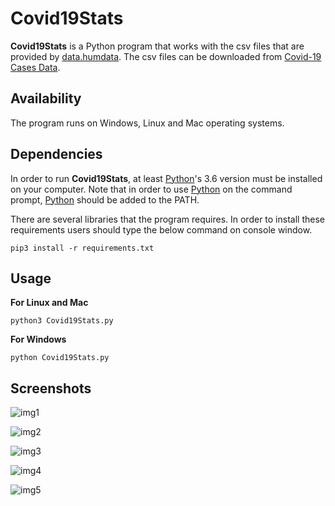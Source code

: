 # Covid19Stats

**Covid19Stats** is a Python program that works with the csv files that are provided by [data.humdata](https://data.humdata.org). The csv files can be downloaded from [Covid-19 Cases Data](https://data.humdata.org/dataset/novel-coronavirus-2019-ncov-cases).

## Availability
 
The program runs on Windows, Linux and Mac operating systems.

## Dependencies

In order to run **Covid19Stats**, at least [Python](https://www.python.org/)'s 3.6 version must be installed on your computer. Note that in order to use [Python](https://www.python.org/) on the command prompt, [Python](https://www.python.org/) should be added to the PATH.

There are several libraries that the program requires. In order to install these requirements users should type the below command on console window.

```
pip3 install -r requirements.txt
```

## Usage

**For Linux and Mac**

```
python3 Covid19Stats.py
```

**For Windows**
```
python Covid19Stats.py
```

## Screenshots

![img1](https://user-images.githubusercontent.com/29302909/77498334-6b0ab100-6e60-11ea-8d05-e8a9d4026090.png)

![img2](https://user-images.githubusercontent.com/29302909/77498333-69d98400-6e60-11ea-8e30-c78c56871fcb.png)

![img3](https://user-images.githubusercontent.com/29302909/77498328-680fc080-6e60-11ea-8e4d-67f94fbfc50f.png)

![img4](https://user-images.githubusercontent.com/29302909/77496629-7825a100-6e5c-11ea-957b-1438766b797b.png)

![img5](https://user-images.githubusercontent.com/29302909/77589957-b626d180-6efd-11ea-9261-ccd910f7c61c.png)
